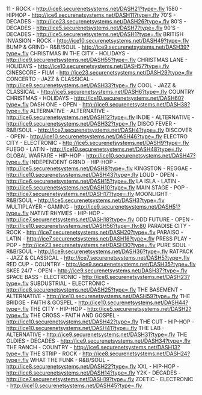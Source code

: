 11 - ROCK - http://ice8.securenetsystems.net/DASH21?type=.flv
1580 - HIPHOP - http://ice6.securenetsystems.net/DASH11?type=.flv
70'S - DECADES - http://ice23.securenetsystems.net/DASH26?type=.flv
80'S - DECADES - http://ice5.securenetsystems.net/DASH7?type=.flv
90'S - DECADES - http://ice5.securenetsystems.net/DASH1?type=.flv
BRITISH INVASION - ROCK - http://ice10.securenetsystems.net/DASH49?type=.flv
BUMP & GRIND - R&B/SOUL - http://ice9.securenetsystems.net/DASH39?type=.flv
CHRISTMAS IN THE CITY - HOLIDAYS - http://ice9.securenetsystems.net/DASH55?type=.flv
CHRISTMAS LANE - HOLIDAYS - http://ice10.securenetsystems.net/DASH57?type=.flv
CINESCORE - FILM - http://ice23.securenetsystems.net/DASH29?type=.flv
CONCERTO - JAZZ & CLASSICAL - http://ice9.securenetsystems.net/DASH33?type=.flv
COOL - JAZZ & CLASSICAL - http://ice5.securenetsystems.net/DASH6?type=.flv
COUNTRY CHRISTMAS - HOLIDAYS - http://ice10.securenetsystems.net/DASH60?type=.flv
DASH ONE - OPEN - http://ice9.securenetsystems.net/DASH38?type=.flv
ALTERNATIVE - ALTERNATIVE - http://ice6.securenetsystems.net/DASH12?type=.flv
INDIE - ALTERNATIVE - http://ice9.securenetsystems.net/DASH32?type=.flv
DISCO FEVER - R&B/SOUL - http://ice7.securenetsystems.net/DASH4?type=.flv
DISCOVER - OPEN - http://ice10.securenetsystems.net/DASH46?type=.flv
ELECTRO CITY - ELECTRONIC - http://ice5.securenetsystems.net/DASH9?type=.flv
FUEGO - LATIN - http://ice10.securenetsystems.net/DASH48?type=.flv
GLOBAL WARFARE - HIP-HOP - http://ice10.securenetsystems.net/DASH47?type=.flv
INDEPENDENT GRIND - HIP-HOP - http://ice5.securenetsystems.net/DASH8?type=.flv
KINGSTON - REGGAE - http://ice10.securenetsystems.net/DASH43?type=.flv
LOUD - OPEN - http://ice6.securenetsystems.net/DASH15?type=.flv
LA ISLA - LATIN - http://ice5.securenetsystems.net/DASH10?type=.flv
MAIN STAGE - POP - http://ice7.securenetsystems.net/DASH17?type=.flv
MOONLIGHT - R&B/SOUL - http://ice5.securenetsystems.net/DASH3?type=.flv
MULTIPLAYER - GAMING - http://ice9.securenetsystems.net/DASH51?type=.flv
NATIVE RHYMES - HIP-HOP - http://ice7.securenetsystems.net/DASH18?type=.flv
ODD FUTURE - OPEN - http://ice10.securenetsystems.net/DASH56?type=.flv:80
PARADISE CITY - ROCK - http://ice7.securenetsystems.net/DASH20?type=.flv
PARAISO - LATIN - http://ice7.securenetsystems.net/DASH16?type=.flv
PRESS PLAY - POP - http://ice23.securenetsystems.net/DASH30?type=.flv
PURE SOUL - R&B/SOUL - http://ice9.securenetsystems.net/DASH36?type=.flv
RATPACK - JAZZ & CLASSICAL - http://ice7.securenetsystems.net/DASH5?type=.flv
RED CUP - COUNTRY - http://ice9.securenetsystems.net/DASH35?type=.flv
SKEE 24/7 - OPEN - http://ice9.securenetsystems.net/DASH37?type=.flv
SPACE BASS - ELECTRONIC - http://ice8.securenetsystems.net/DASH23?type=.flv
SUBDUSTRIAL - ELECTRONIC - http://ice8.securenetsystems.net/DASH25?type=.flv
THE BASEMENT - ALTERNATIVE - http://ice10.securenetsystems.net/DASH59?type=.flv
THE BRIDGE - FAITH & GOSPEL - http://ice10.securenetsystems.net/DASH44?type=.flv
THE CITY - HIP-HOP - http://ice5.securenetsystems.net/DASH2?type=.flv
THE CROSS - FAITH AND GOSPEL - http://ice10.securenetsystems.net/DASH42?type=.flv
THE CUT - HIP-HOP - http://ice10.securenetsystems.net/DASH41?type=.flv
THE LAB - ALTERNATIVE - http://ice9.securenetsystems.net/DASH31?type=.flv
THE OLDIES - DECADES - http://ice9.securenetsystems.net/DASH34?type=.flv
THE RANCH - COUNTRY - http://ice6.securenetsystems.net/DASH13?type=.flv
THE STRIP - ROCK - http://ice8.securenetsystems.net/DASH24?type=.flv
WHAT THE FUNK - R&B/SOUL - http://ice8.securenetsystems.net/DASH22?type=.flv
XXL - HIP-HOP - http://ice6.securenetsystems.net/DASH14?type=.flv
Y2K - DECADES - http://ice7.securenetsystems.net/DASH19?type=.flv
ZOETIC - ELECTRONIC - http://ice10.securenetsystems.net/DASH45?type=.flv

